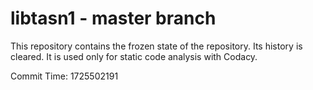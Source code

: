 # libtasn1 - master branch

This repository contains the frozen state of the repository.
Its history is cleared. It is used only for static code
analysis with Codacy.

Commit Time: 1725502191